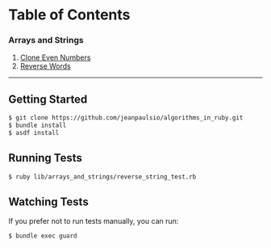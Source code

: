 # Table of Contents

### Arrays and Strings

1. [Clone Even Numbers](./lib/arrays_and_strings/clone_even_numbers.rb)
2. [Reverse Words](./lib/arrays_and_strings/reverse_words.rb)

---

## Getting Started

```bash
$ git clone https://github.com/jeanpaulsio/algorithms_in_ruby.git
$ bundle install
$ asdf install
```

## Running Tests

```bash
$ ruby lib/arrays_and_strings/reverse_string_test.rb
```

## Watching Tests

If you prefer not to run tests manually, you can run:

```
$ bundle exec guard
```
